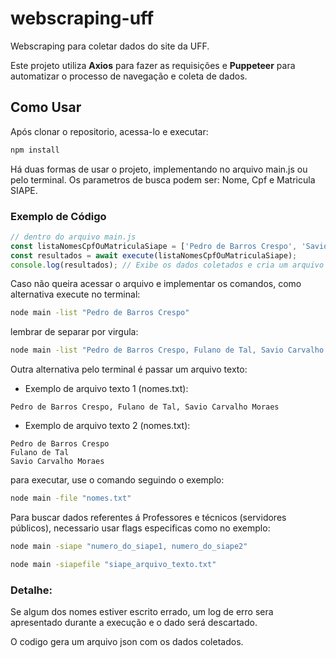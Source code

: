# webscraping-uff

Webscraping para coletar dados do site da UFF.

Este projeto utiliza **Axios** para fazer as requisições e **Puppeteer** para automatizar o processo de navegação e coleta de dados.

## Como Usar
Após clonar o repositorio, acessa-lo e executar:
```bash
npm install
```
Há duas formas de usar o projeto, implementando no arquivo main.js ou pelo terminal.
Os parametros de busca podem ser: Nome, Cpf e Matricula SIAPE.

### Exemplo de Código
```javascript
// dentro do arquivo main.js
const listaNomesCpfOuMatriculaSiape = ['Pedro de Barros Crespo', 'Savio Carvalho Moraes'];
const resultados = await execute(listaNomesCpfOuMatriculaSiape);
console.log(resultados); // Exibe os dados coletados e cria um arquivo json
```

Caso não queira acessar o arquivo e implementar os comandos, como alternativa execute no terminal:
```bash
node main -list "Pedro de Barros Crespo"
```

lembrar de separar por virgula:
```bash
node main -list "Pedro de Barros Crespo, Fulano de Tal, Savio Carvalho Moraes"
```

Outra alternativa pelo terminal é passar um arquivo texto:

* Exemplo de arquivo texto 1 (nomes.txt):
```text
Pedro de Barros Crespo, Fulano de Tal, Savio Carvalho Moraes
```

* Exemplo de arquivo texto 2 (nomes.txt):
```text
Pedro de Barros Crespo
Fulano de Tal
Savio Carvalho Moraes
```

para executar, use o comando seguindo o exemplo:
```bash
node main -file "nomes.txt"
```

Para buscar dados referentes á Professores e técnicos (servidores públicos), necessario usar flags especificas como no exemplo:
```bash
node main -siape "numero_do_siape1, numero_do_siape2"
```

```bash
node main -siapefile "siape_arquivo_texto.txt"
```

### Detalhe:
Se algum dos nomes estiver escrito errado, um log de erro sera apresentado durante a execução e o dado será descartado.

O codigo gera um arquivo json com os dados coletados.

